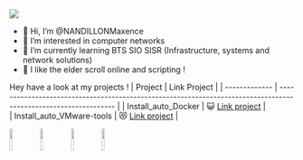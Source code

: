 <img src=https://user-images.githubusercontent.com/74038190/240304586-d48893bd-0757-481c-8d7e-ba3e163feae7.png />

- 👋 Hi, I’m @NANDILLONMaxence
- 👀 I’m interested in computer networks
- 🌱 I’m currently learning BTS SIO SISR (Infrastructure, systems and network solutions)
- 💞️ I like the elder scroll online and scripting !


Hey have a look at my projects !
| Project | Link Project |
| ------------- | --------------------------------------------------------------------------------------------------------------- |
| Install_auto_Docker | :smiley_cat: [Link project](https://github.com/NANDILLONMaxence/Install_auto_Docker) |                              
| Install_auto_VMware-tools      | :heart_eyes_cat: [Link project](https://github.com/NANDILLONMaxence/Install_auto_VMware-tools) |

<img src="https://media.tenor.com/KdkhCJ65m0sAAAAi/peach-goma-peach-and-goma.gif" width="10%" /> <img src=https://user-images.githubusercontent.com/74038190/216655810-e2e89b30-25a2-479a-a20f-c4bde3634607.gif width="10%" /> <img src=https://user-images.githubusercontent.com/74038190/216655848-cf4d7bed-52aa-4740-8c67-1832472051ec.gif width="10%" /> <img src=https://user-images.githubusercontent.com/74038190/216655840-d7262fea-0313-4161-9c45-f69077ea6a2f.gif width="10%" />

